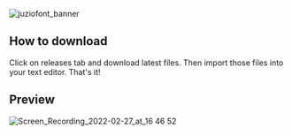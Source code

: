 ![juziofont_banner](https://user-images.githubusercontent.com/49320100/155890286-297b24f2-30e6-4780-ba7b-cca11d515116.png)
## How to download
Click on releases tab and download latest files. Then import those files into your text editor. That's it!
## Preview
![Screen_Recording_2022-02-27_at_16 46 52](https://user-images.githubusercontent.com/49320100/155890287-ecd290f9-100b-4e4b-85bf-23d24d04bc7d.gif)
